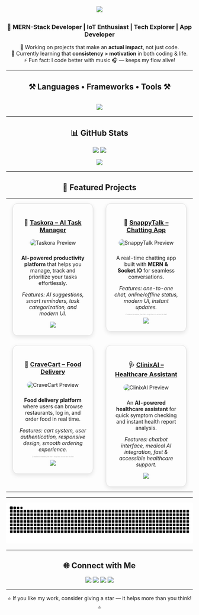 <h1 align="center">
  <img src="https://readme-typing-svg.herokuapp.com?font=Righteous&size=35&center=true&vCenter=true&width=500&height=70&duration=4000&lines=Hi+There!+👋;+I'm+Jaimil+Modi!;" />
</h1>

<h3 align="center">🌟 MERN-Stack Developer | IoT Enthusiast | Tech Explorer | App Developer</h3>

<p align="center">
🔭 Working on projects that make an <b>actual impact</b>, not just code.<br>
🌱 Currently learning that <b>consistency > motivation</b> in both coding & life.<br>
⚡ Fun fact: I code better with music 🎧 — keeps my flow alive!
</p>

---

<h2 align="center">⚒️ Languages • Frameworks • Tools ⚒️</h2>
<br/>
<div align="center">
 <img src="https://skillicons.dev/icons?i=c,cs,cpp,java,js,ts,python,php,html,css,sass,react,nextjs,vite,nodejs,express,angular,bootstrap,tailwind,mongodb,mysql,cassandra,firebase,git,github,vscode,figma,unity,pycharm,arduino,npm,postman,sketchup,vercel,netlify&perline=10" />

</div>

---

<div align="center">
  
## 📊 GitHub Stats  
  
</div>

<p align="center">
  <img src="https://github-readme-stats.vercel.app/api?username=JaimilModi&theme=transparent&hide_border=true&show_icons=true" height="160" />
  <img src="https://nirzak-streak-stats.vercel.app/?user=JaimilModi&theme=transparent&hide_border=true" height="160" />
</p>

<p align="center">
  <img src="https://github-readme-stats.vercel.app/api/top-langs/?username=JaimilModi&theme=transparent&hide_border=true&layout=compact" height="160" />
</p>

---

<div align="center">

## 🚧 Featured Projects  

</div>

<div align="center">

<table>
  <tr>
    <!-- Taskora -->
    <td width="50%" align="center" valign="top">
      <div style="background: rgba(255,255,255,0.05); border: 1px solid #ddd; border-radius: 14px; padding: 18px; margin: 10px; box-shadow: 0 4px 12px rgba(0,0,0,0.1);">
        <h3>🤖 <a href="https://taskora-ai.vercel.app">Taskora – AI Task Manager</a></h3>
        <img src="https://raw.githubusercontent.com/JaimilModi/github-profile-assets/main/TaskoraAI.png" width="75%" alt="Taskora Preview" style="border-radius:16px; margin-bottom:10px;"/>
        <p><b>AI-powered productivity platform</b> that helps you manage, track and prioritize your tasks effortlessly.</p>
        <p><i>Features: AI suggestions, smart reminders, task categorization, and modern UI.</i></p>
        <img src="https://skillicons.dev/icons?i=react,vite,express,nodejs,mysql" />
      </div>
    </td>
    <!-- SnappyTalk -->
    <td width="50%" align="center" valign="top">
  <div style="background: rgba(255,255,255,0.05); border: 1px solid #ddd; border-radius: 14px; padding: 18px; margin: 10px; box-shadow: 0 4px 12px rgba(0,0,0,0.1);">
    <h3>💬 <a href="https://snappytalk.onrender.com">SnappyTalk – Chatting App</a></h3>
    <img src="https://raw.githubusercontent.com/JaimilModi/github-profile-assets/main/snappyTalk.png" width="75%" alt="SnappyTalk Preview" style="border-radius:16px; margin-bottom:10px;"/>
    <p>A real-time chatting app built with <b>MERN & Socket.IO</b> for seamless conversations.</p>
    <p><i>Features: one-to-one chat, online/offline status, modern UI, instant updates.</i></p>
    <p style="font-size: 4px; color: gray; opacity: 0.6; margin-top: -5px;"><i>⏳ Hosted on Render free-tier – may take 30–60 sec to start</i></p>
    <img src="https://skillicons.dev/icons?i=react,vite,nodejs,express,tailwind,mongodb" />
  </div>
</td>
  </tr>

  <tr>
    <!-- CraveCart -->
    <td width="50%" align="center" valign="top">
  <div style="background: rgba(255,255,255,0.05); border: 1px solid #ddd; border-radius: 14px; padding: 18px; margin: 10px; box-shadow: 0 4px 12px rgba(0,0,0,0.1);">
    <h3>🛒 <a href="https://food-del-frontend-uva2.onrender.com">CraveCart – Food Delivery</a></h3>
    <img src="https://raw.githubusercontent.com/JaimilModi/github-profile-assets/main/CraveCart.png" width="75%" alt="CraveCart Preview" style="border-radius:16px; margin-bottom:10px;"/>
    <p><b>Food delivery platform</b> where users can browse restaurants, log in, and order food in real time.</p>
    <p><i>Features: cart system, user authentication, responsive design, smooth ordering experience.</i></p>
    <p style="font-size: 4px; color: gray; opacity: 0.6; margin-top: -5px;"><i>⏳ Hosted on Render free-tier – may take 30–60 sec to start</i></p>
    <img src="https://skillicons.dev/icons?i=react,vite,nodejs,express,mongodb" />
  </div>
</td>
    <!-- ClinixAI -->
    <td width="50%" align="center" valign="top">
      <div style="background: rgba(255,255,255,0.05); border: 1px solid #ddd; border-radius: 14px; padding: 18px; margin: 10px; box-shadow: 0 4px 12px rgba(0,0,0,0.1);">
        <h3>🩺 <a href="https://clinix-ai.vercel.app">ClinixAI – Healthcare Assistant</a></h3>
        <img src="https://raw.githubusercontent.com/JaimilModi/github-profile-assets/main/ClinixAI.png" width="75%" alt="ClinixAI Preview" style="border-radius:16px; margin-bottom:10px;"/>
        <p>An <b>AI-powered healthcare assistant</b> for quick symptom checking and instant health report analysis.</p>
        <p><i>Features: chatbot interface, medical AI integration, fast & accessible healthcare support.</i></p>
        <img src="https://skillicons.dev/icons?i=react,vite,nodejs,mysql,tailwind" />
      </div>
    </td>
  </tr>
</table>

</div>

---

<div align="center">
  
  ![snake gif](https://github.com/JaimilModi/JaimilModi/blob/output/github-snake-dark.svg)
  
</div>

---

<div align="center">

## 🌐 Connect with Me  

</div>

<p align="center">
  <a href="https://instagram.com/jaimil._.381"><img src="https://img.shields.io/badge/Instagram-%23E4405F.svg?style=for-the-badge&logo=Instagram&logoColor=white"/></a>
  <a href="https://linkedin.com/in/jaimil-modi-799185353"><img src="https://img.shields.io/badge/LinkedIn-%230077B5.svg?style=for-the-badge&logo=Linkedin&logoColor=white"/></a>
  <a href="https://x.com/jaimil_3426"><img src="https://img.shields.io/badge/X-black.svg?style=for-the-badge&logo=X&logoColor=white"/></a>
  <a href="mailto:jaimil2412@gmail.com"><img src="https://img.shields.io/badge/Email-D14836?style=for-the-badge&logo=gmail&logoColor=white"/></a>
</p>

---

<div align="center">
⭐ If you like my work, consider giving a star — it helps more than you think! ⭐  
</div>

